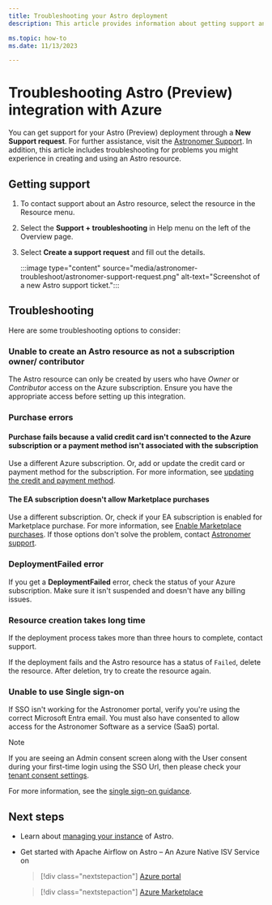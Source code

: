 ```yaml
---
title: Troubleshooting your Astro deployment
description: This article provides information about getting support and troubleshooting an Apache Airflow on Astro - An Azure Native ISV Service integration.

ms.topic: how-to
ms.date: 11/13/2023

---
```


# Troubleshooting Astro (Preview) integration with Azure

You can get support for your Astro (Preview) deployment through a **New Support request**. For further assistance, visit the [Astronomer Support](https://support.astronomer.io). In addition, this article includes  troubleshooting for problems you might experience in creating and using an Astro resource.

## Getting support

1. To contact support about an Astro resource, select the resource in the Resource menu.

1. Select the **Support + troubleshooting** in Help menu on the left of the Overview page.

1. Select **Create a support request** and fill out the details.

    :::image type="content" source="media/astronomer-troubleshoot/astronomer-support-request.png" alt-text="Screenshot of a new Astro support ticket.":::

## Troubleshooting

Here are some troubleshooting options to consider:

### Unable to create an Astro resource as not a subscription owner/ contributor

The Astro resource can only be created by users who have _Owner_ or _Contributor_ access on the Azure subscription. Ensure you have the appropriate access before setting up this integration.

### Purchase errors

#### Purchase fails because a valid credit card isn't connected to the Azure subscription or a payment method isn't associated with the subscription

Use a different Azure subscription. Or, add or update the credit card or payment method for the subscription. For more information, see [updating the credit and payment method](../../cost-management-billing/manage/change-credit-card.md).

#### The EA subscription doesn't allow Marketplace purchases

Use a different subscription. Or, check if your EA subscription is enabled for Marketplace purchase. For more information, see [Enable Marketplace purchases](../../cost-management-billing/manage/ea-azure-marketplace.md#enabling-azure-marketplace-purchases). If those options don't solve the problem, contact [Astronomer support](https://support.astronomer.io).

### DeploymentFailed error

If you get a **DeploymentFailed** error, check the status of your Azure subscription. Make sure it isn't suspended and doesn't have any billing issues.

### Resource creation takes long time

If the deployment process takes more than three hours to complete, contact support.

If the deployment fails and the Astro resource has a status of `Failed`, delete the resource. After deletion, try to create the resource again.

### Unable to use Single sign-on

If SSO isn't working for the Astronomer portal, verify you're using the correct Microsoft Entra email. You must also have consented to allow access for the Astronomer Software as a service (SaaS) portal.

> [!NOTE]
> If you are seeing an Admin consent screen along with the User consent during your first-time login using the SSO Url, then please check your [tenant consent settings](/azure/active-directory/manage-apps/configure-user-consent?pivots=portal).

For more information, see the [single sign-on guidance](astronomer-manage.md#single-sign-on).

## Next steps

- Learn about [managing your instance](astronomer-manage.md) of Astro.
- Get started with Apache Airflow on Astro – An Azure Native ISV Service on

    > [!div class="nextstepaction"]
    > [Azure portal](https://ms.portal.azure.com/?Azure_Marketplace_Astronomer_assettypeoptions=%7B%22Astronomer%22%3A%7B%22options%22%3A%22%22%7D%7D#browse/Astronomer.Astro%2Forganizations)

    > [!div class="nextstepaction"]
    > [Azure Marketplace](https://azuremarketplace.microsoft.com/en-us/marketplace/apps/astronomer1591719760654.astronomer?tab=Overview)
